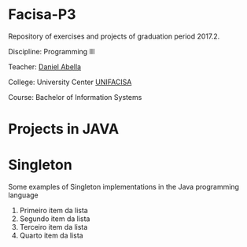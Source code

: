 # Facisa-P3

Repository of exercises and projects of graduation period 2017.2.

Discipline: Programming III

Teacher: [Daniel Abella](https://github.com/daniel-abella)

College: University Center [UNIFACISA](http://www.cesed.br/portal/)

Course: Bachelor of Information Systems


# Projects in JAVA

<h1> Singleton </h1>
    <dt> Some examples of Singleton implementations in the Java programming language </dt>
		<ol>
			<li> Primeiro item da lista </li>
			<li> Segundo item da lista </li>
			<li> Terceiro item da lista </li>
			<li> Quarto item da lista </li>
		</ol>

